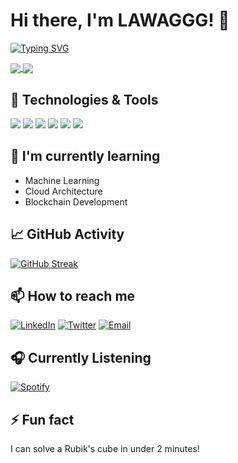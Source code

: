 # Hi there, I'm LAWAGGG! 👋

[![Typing SVG](https://readme-typing-svg.demolab.com?font=Fira+Code&weight=600&size=24&duration=4000&pause=1000&color=5BCDEC&width=435&lines=Full+Stack+Developer;Open+Source+Contributor;Tech+Enthusiast)](https://git.io/typing-svg)

<p align="left">
  <a href="https://github.com/LAWAGGG">
    <img align="center" src="https://github-readme-stats.vercel.app/api?username=LAWAGGG&count_private=true&show_icons=true&theme=tokyonight" />
  </a>
  <a href="https://github.com/LAWAGGG">
    <img align="center" src="https://github-readme-stats.vercel.app/api/top-langs/?username=LAWAGGG&layout=compact&theme=tokyonight&langs_count=8" />
  </a>
</p>

## 🔧 Technologies & Tools
![](https://img.shields.io/badge/OS-Linux-informational?style=flat&logo=linux&logoColor=white&color=2bbc8a)
![](https://img.shields.io/badge/Editor-VS_Code-informational?style=flat&logo=visual-studio-code&logoColor=white&color=2bbc8a)
![](https://img.shields.io/badge/Code-JavaScript-informational?style=flat&logo=javascript&logoColor=white&color=2bbc8a)
![](https://img.shields.io/badge/Code-Python-informational?style=flat&logo=python&logoColor=white&color=2bbc8a)
![](https://img.shields.io/badge/Code-React-informational?style=flat&logo=react&logoColor=white&color=2bbc8a)
![](https://img.shields.io/badge/Tools-Docker-informational?style=flat&logo=docker&logoColor=white&color=2bbc8a)

## 🌱 I'm currently learning
- Machine Learning
- Cloud Architecture
- Blockchain Development

## 📈 GitHub Activity
[![GitHub Streak](https://streak-stats.demolab.com/?user=LAWAGGG&theme=tokyonight)](https://git.io/streak-stats)

## 📫 How to reach me
[![LinkedIn](https://img.shields.io/badge/LinkedIn-0077B5?style=for-the-badge&logo=linkedin&logoColor=white)](https://www.linkedin.com/in/yourprofile/)
[![Twitter](https://img.shields.io/badge/Twitter-1DA1F2?style=for-the-badge&logo=twitter&logoColor=white)](https://twitter.com/yourhandle)
[![Email](https://img.shields.io/badge/Email-D14836?style=for-the-badge&logo=gmail&logoColor=white)](mailto:youremail@example.com)

## 🎧 Currently Listening
[![Spotify](https://spotify-github-profile.vercel.app/api/view?uid=yourspotifyid&cover_image=true&theme=novatorem)](https://spotify-github-profile.vercel.app/api/view?uid=yourspotifyid&redirect=true)

## ⚡ Fun fact
I can solve a Rubik's cube in under 2 minutes!
